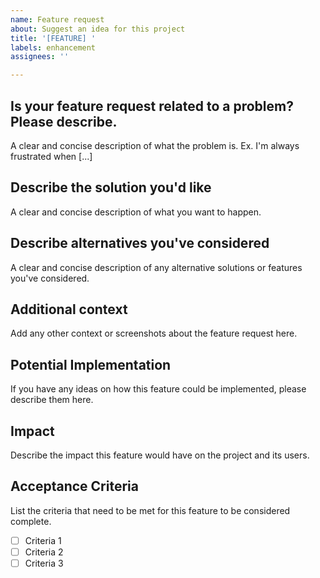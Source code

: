 ```yaml
---
name: Feature request
about: Suggest an idea for this project
title: '[FEATURE] '
labels: enhancement
assignees: ''

---
```


## Is your feature request related to a problem? Please describe.
A clear and concise description of what the problem is. Ex. I'm always frustrated when [...]

## Describe the solution you'd like
A clear and concise description of what you want to happen.

## Describe alternatives you've considered
A clear and concise description of any alternative solutions or features you've considered.

## Additional context
Add any other context or screenshots about the feature request here.

## Potential Implementation
If you have any ideas on how this feature could be implemented, please describe them here.

## Impact
Describe the impact this feature would have on the project and its users.

## Acceptance Criteria
List the criteria that need to be met for this feature to be considered complete.

- [ ] Criteria 1
- [ ] Criteria 2
- [ ] Criteria 3

